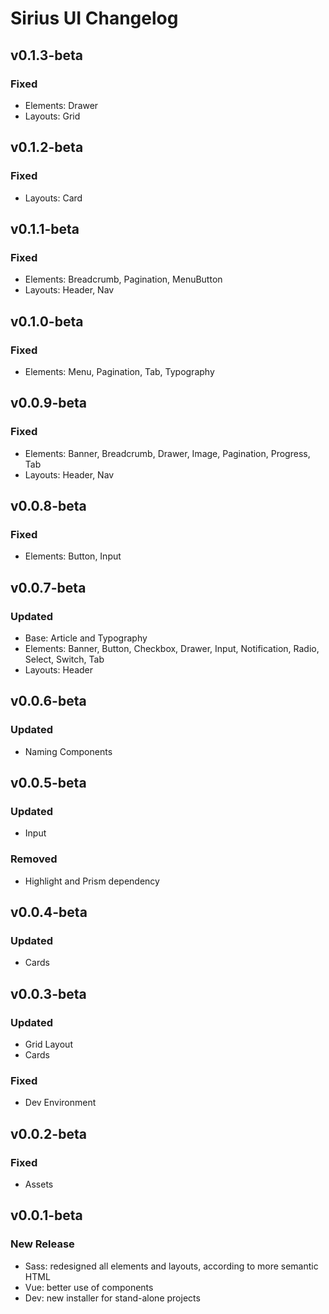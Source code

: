 # Sirius UI Changelog

## v0.1.3-beta
### Fixed
* Elements: Drawer
* Layouts: Grid

## v0.1.2-beta
### Fixed
* Layouts: Card

## v0.1.1-beta
### Fixed
* Elements: Breadcrumb, Pagination, MenuButton
* Layouts: Header, Nav

## v0.1.0-beta
### Fixed
* Elements: Menu, Pagination, Tab, Typography

## v0.0.9-beta
### Fixed
* Elements: Banner, Breadcrumb, Drawer, Image, Pagination, Progress, Tab
* Layouts: Header, Nav

## v0.0.8-beta
### Fixed
* Elements: Button, Input

## v0.0.7-beta
### Updated
* Base: Article and Typography
* Elements: Banner, Button, Checkbox, Drawer, Input, Notification, Radio, Select, Switch, Tab
* Layouts: Header

## v0.0.6-beta
### Updated
* Naming Components

## v0.0.5-beta
### Updated
* Input
### Removed
* Highlight and Prism dependency

## v0.0.4-beta
### Updated
* Cards

## v0.0.3-beta
### Updated
* Grid Layout
* Cards
### Fixed
* Dev Environment

## v0.0.2-beta
### Fixed
* Assets

## v0.0.1-beta
### New Release
* Sass: redesigned all elements and layouts, according to more semantic HTML
* Vue: better use of components
* Dev: new installer for stand-alone projects